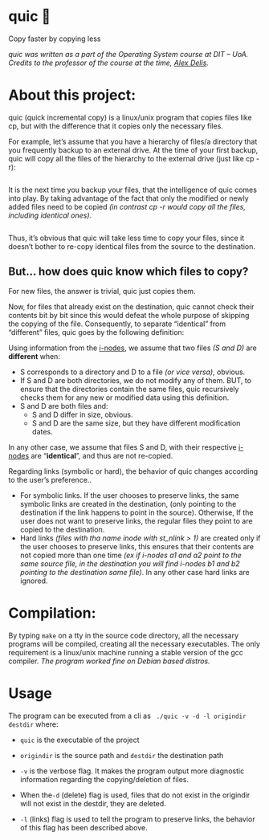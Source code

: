 # quic 🐇
Copy faster by copying less

*quic was written as a part of the Operating System course at DIT – UoA. Credits to the professor of the course at the time, [Alex Delis](https://www.alexdelis.eu/).*
# About this project:
quic (quick incremental copy) is a linux/unix program that copies files like cp, but with the difference that it copies only the necessary files. 

For example, let’s assume that you have a hierarchy of files/a directory that you frequently backup to an external drive. At the time of your first backup, quic will copy all the files of the hierarchy to the external drive (just like cp -r):
```
```
It is the next time you backup your files, that the intelligence of quic comes into play. By taking advantage of the fact that only the modified or newly added files need to be copied *(in contrast cp -r would copy all the files, including identical ones)*. 
```
```
Thus, it’s obvious that quic will take less time to copy your files, since it doesn’t bother to re-copy identical files from the source to the destination.

## But... how does quic know which files to copy?
For new files, the answer is trivial, quic just copies them. 

Now, for files that already exist on the destination, quic cannot check their contents bit by bit since this would defeat the whole purpose of skipping the copying of the file. Consequently, to separate “identical” from “different” files, quic goes by the following definition:

Using information from the [i-nodes](https://en.wikipedia.org/wiki/Inode), we assume that two files *(S and D)* are **different** when:
-	S corresponds to a directory and D to a file *(or vice versa)*, obvious.
-	If S and D are both directories, we do not modify any of them. BUT, to ensure that the directories contain the same files, quic recursively checks them for any new or modified data using this definition.
-	S and D are both files and:
    -	S and D differ in size, obvious.
    -	S and D are the same size, but they have different modification dates.

In any other case, we assume that files S and D, with their respective [i-nodes](https://en.wikipedia.org/wiki/Inode) are “**identical**”, and thus are not re-copied.

Regarding links (symbolic or hard), the behavior of quic changes according to the user’s preference..
-	For symbolic links. If the user chooses to preserve links, the same symbolic links are created in the destination, (only pointing to the destination if the link happens to point in the source). Otherwise, If the user does not want to preserve links, the regular files they point to are copied to the destination.
-	Hard links *(files with tha name inode with st_nlink > 1)* are created only if the user chooses to preserve links, this ensures that their contents are not copied more than one time *(ex if i-nodes a1 and a2 point to the same source file, in the destination you will find i-nodes b1 and b2 pointing to the destination same file)*. In any other case hard links are ignored.

# Compilation:

By typing `make` on a tty in the source code directory, all the necessary programs will be compiled, creating all the necessary executables. The only requirement is a linux/unix machine running a stable version of the gcc compiler. *The program worked fine on Debian based distros.*

# Usage

The program can be executed from a cli as ` ./quic -v -d -l origindir destdir`  where:

- `quic` is the executable of the project

- `origindir` is the source path and `destdir` the destination path

- `-v` is the verbose flag. It makes the program output more diagnostic information regarding the copying/deletion of files.

- When the`-d` (delete) flag is used, files that do not exist in the origindir will not exist in the destdir, they are deleted.

- `-l` (links) flag is used to tell the program to preserve links, the behavior of this flag has been described above.

